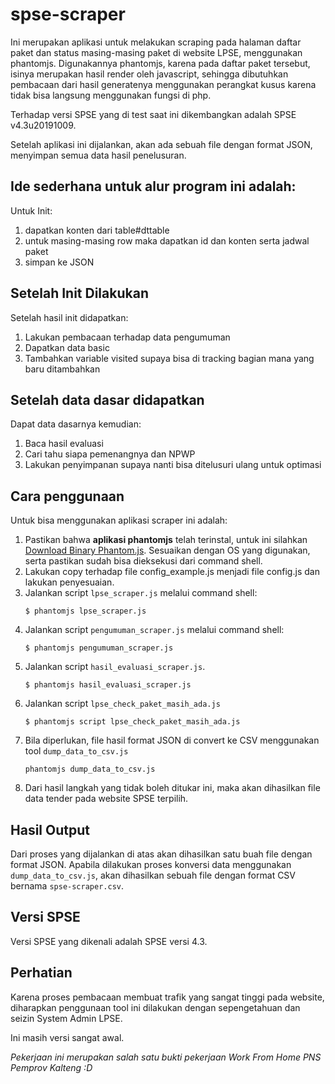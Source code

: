 # spse-scraper
Ini merupakan aplikasi untuk melakukan scraping pada halaman daftar paket dan status masing-masing paket
di website LPSE, menggunakan phantomjs. Digunakannya phantomjs, karena pada daftar paket tersebut, isinya
merupakan hasil render oleh javascript, sehingga dibutuhkan pembacaan dari hasil generatenya menggunakan
perangkat kusus karena tidak bisa langsung menggunakan fungsi di php. 

Terhadap versi SPSE yang di test saat ini dikembangkan adalah SPSE v4.3u20191009.

Setelah aplikasi ini dijalankan, akan ada sebuah file dengan format JSON, menyimpan semua data hasil penelusuran.

## Ide sederhana untuk alur program ini adalah:
Untuk Init:
1. dapatkan konten dari table#dttable
2. untuk masing-masing row maka dapatkan id dan konten serta jadwal paket
3. simpan ke JSON

## Setelah Init Dilakukan
Setelah hasil init didapatkan:
1. Lakukan pembacaan terhadap data pengumuman
2. Dapatkan data basic
3. Tambahkan variable visited supaya bisa di tracking bagian mana yang baru ditambahkan

## Setelah data dasar didapatkan
Dapat data dasarnya kemudian:
1. Baca hasil evaluasi
2. Cari tahu siapa pemenangnya dan NPWP
3. Lakukan penyimpanan supaya nanti bisa ditelusuri ulang untuk optimasi

## Cara penggunaan
Untuk bisa menggunakan aplikasi scraper ini adalah:
1. Pastikan bahwa **aplikasi phantomjs** telah terinstal, untuk ini silahkan [Download Binary Phantom.js](https://phantomjs.org/download.html). Sesuaikan dengan OS yang digunakan, serta pastikan sudah bisa dieksekusi dari command shell.
2. Lakukan copy terhadap file config_example.js menjadi file config.js dan lakukan penyesuaian.
3. Jalankan script `lpse_scraper.js` melalui command shell:
    ```
    $ phantomjs lpse_scraper.js
    ```
4. Jalankan script `pengumuman_scraper.js` melalui command shell:
    ```
    $ phantomjs pengumuman_scraper.js
    ```
5. Jalankan script `hasil_evaluasi_scraper.js`.
    ```
    $ phantomjs hasil_evaluasi_scraper.js
    ```
6. Jalankan script `lpse_check_paket_masih_ada.js`
    ```
    $ phantomjs script lpse_check_paket_masih_ada.js
    ```
7. Bila diperlukan, file hasil format JSON di convert ke CSV menggunakan tool `dump_data_to_csv.js`
    ```
    phantomjs dump_data_to_csv.js
    ```
8. Dari hasil langkah yang tidak boleh ditukar ini, maka akan dihasilkan file data tender pada website SPSE terpilih.

## Hasil Output ##

Dari proses yang dijalankan di atas akan dihasilkan satu buah file dengan format JSON. Apabila dilakukan proses konversi data menggunakan `dump_data_to_csv.js`, akan dihasilkan sebuah file dengan format CSV bernama `spse-scraper.csv`.

## Versi SPSE
Versi SPSE yang dikenali adalah SPSE versi 4.3.

## Perhatian
Karena proses pembacaan membuat trafik yang sangat tinggi pada website, diharapkan penggunaan tool ini dilakukan dengan sepengetahuan dan seizin System Admin LPSE.

Ini masih versi sangat awal.

*Pekerjaan ini merupakan salah satu bukti pekerjaan Work From Home PNS Pemprov Kalteng :D*
